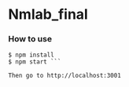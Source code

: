 # Nmlab_final

### How to use
```$ cd Nmlab_final
$ npm install
$ npm start ```

Then go to http://localhost:3001

